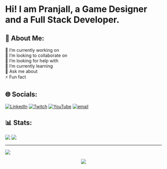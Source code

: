 # Hi! I am Pranjall, a Game Designer and a Full Stack Developer.

## 💫 About Me:
🔭 I’m currently working on<br>👯 I’m looking to collaborate on<br>🤝 I’m looking for help with<br>🌱 I’m currently learning<br>💬 Ask me about<br>⚡ Fun fact

## 🌐 Socials:
[![LinkedIn](https://img.shields.io/badge/LinkedIn-%230077B5.svg?logo=linkedin&logoColor=white)](https://linkedin.com/in/linkedin.com/pranjallokhande) [![Twitch](https://img.shields.io/badge/Twitch-%239146FF.svg?logo=Twitch&logoColor=white)](https://twitch.tv/foenyxr) [![YouTube](https://img.shields.io/badge/YouTube-%23FF0000.svg?logo=YouTube&logoColor=white)](https://youtube.com/@theunrealdesigner) [![email](https://img.shields.io/badge/Email-D14836?logo=gmail&logoColor=white)](mailto:pranjalmlokhande@gmail.com) 

## 📊 Stats:
![](https://nirzak-streak-stats.vercel.app/?user=frolicphoenix&theme=merko&hide_border=false)
![](https://github-readme-stats.vercel.app/api/top-langs/?username=frolicphoenix&theme=merko&hide_border=false&include_all_commits=true&count_private=false&layout=compact)

---
[![](https://visitcount.itsvg.in/api?id=frolicphoenix&icon=0&color=0)](https://visitcount.itsvg.in)

<div align="center">
  <img src="https://visitor-badge.laobi.icu/badge?page_id=frolicphoenix.frolicphoenix&"  />
</div>

